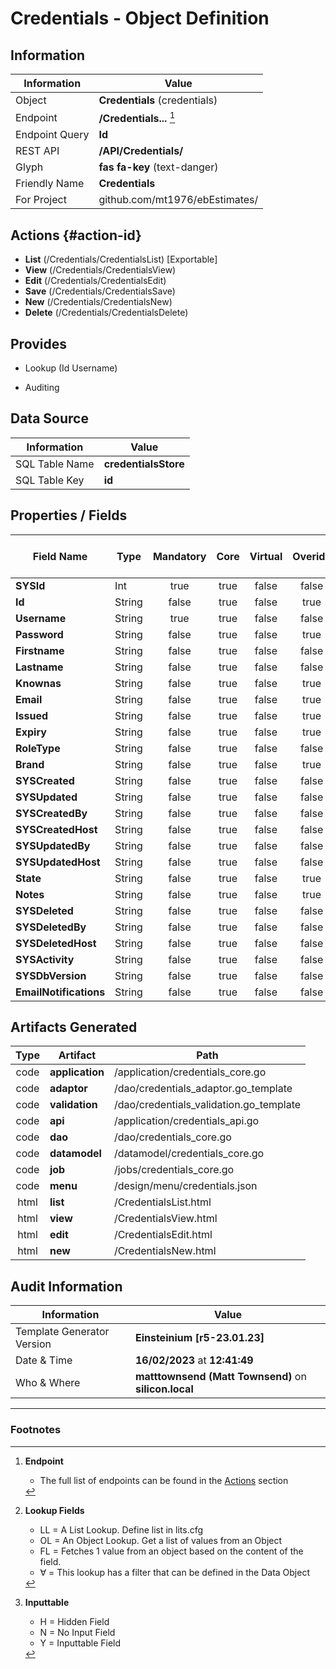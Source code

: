 # **Credentials** - Object Definition
##  Information
| Information  | Value  |
|---|---|
|Object         |**Credentials** (credentials) |
|Endpoint 	    |**/Credentials...** [^1]|
|Endpoint Query |**Id**|
|REST API|**/API/Credentials/**|
Glyph|**fas fa-key** (text-danger)
Friendly Name|**Credentials**|
|For Project    |github.com/mt1976/ebEstimates/|

##  Actions {#action-id}
* **List** (/Credentials/CredentialsList) [Exportable]
* **View** (/Credentials/CredentialsView)
* **Edit** (/Credentials/CredentialsEdit)
* **Save** (/Credentials/CredentialsSave)
* **New** (/Credentials/CredentialsNew)
* **Delete** (/Credentials/CredentialsDelete)







##  Provides
 * Lookup (Id Username)

* Auditing 




##  Data Source 
| Information  | Value  |
|---|---|
SQL Table Name       | **credentialsStore**
SQL Table Key | **id**



##  Properties / Fields
| Field Name| Type | Mandatory | Core | Virtual | Overide | Lookup [^2]| Lookup Object      | Lookup Field Source         | Lookup Return Value                | Inputable [^3]|DB Column|Default Value| No Change | Callout | Internal | Display | Mask |
| -- | --  | :--: | :--: | :--: |:--: |:--: |:--: |-- |-- |:--: |-- | --| :--: | :--: | :--: | -- | -- |
|**SYSId**|Int|true|true|false|false|||||NH|_id|0|false|false|true|text||
|**Id**|String|false|true|false|true|||||NH|Id||true|false|false|text||
|**Username**|String|true|true|false|false|||||Y|Username||false|false|false|text||
|**Password**|String|false|true|false|true|||||NH|Password||false|false|false|password||
|**Firstname**|String|false|true|false|false|||||Y|Firstname||false|false|false|text||
|**Lastname**|String|false|true|false|false|||||Y|Lastname||false|false|false|text||
|**Knownas**|String|false|true|false|true|||||NH|Knownas||false|false|false|text||
|**Email**|String|false|true|false|true|||||Y|Email||false|false|false|email||
|**Issued**|String|false|true|false|true|||||N|Issued||false|false|false|datetime||
|**Expiry**|String|false|true|false|true|||||N|Expiry||false|false|false|datetime||
|**RoleType**|String|false|true|false|false|OL|UserRole|||Y|RoleType||false|false|false|text||
|**Brand**|String|false|true|false|true|||||H|Brand||false|false|false|text||
|**SYSCreated**|String|false|true|false|false|||||NH|_created||false|false|true|text||
|**SYSUpdated**|String|false|true|false|false|||||NH|_updated||false|false|true|text||
|**SYSCreatedBy**|String|false|true|false|false|||||NH|_createdBy||false|false|true|text||
|**SYSCreatedHost**|String|false|true|false|false|||||NH|_createdHost||false|false|true|text||
|**SYSUpdatedBy**|String|false|true|false|false|||||NH|_updatedBy||false|false|true|text||
|**SYSUpdatedHost**|String|false|true|false|false|||||NH|_updatedHost||false|false|true|text||
|**State**|String|false|true|false|true|LL|credentialStates|||Y|State||false|true|false|text||
|**Notes**|String|false|true|false|true|||||Y|Notes||false|false|false|textarea||
|**SYSDeleted**|String|false|true|false|false|||||NH|_deleted||false|false|true|text||
|**SYSDeletedBy**|String|false|true|false|false|||||NH|_deletedBy||false|false|true|text||
|**SYSDeletedHost**|String|false|true|false|false|||||NH|_deletedHost||false|false|true|text||
|**SYSActivity**|String|false|true|false|false|||||NH|_activity||false|false|true|text||
|**SYSDbVersion**|String|false|true|false|false|||||NH|_dbVersion||false|false|true|text||
|**EmailNotifications**|String|false|true|false|false|LL|tf|||Y|emailNotifications||false|false|false|text||


##  Artifacts Generated
| Type | Artifact | Path|
| :--: | -- | -- |
| code | **application** | /application/credentials_core.go |
| code | **adaptor** | /dao/credentials_adaptor.go_template |
| code | **validation** | /dao/credentials_validation.go_template |
| code | **api** | /application/credentials_api.go |
| code | **dao** | /dao/credentials_core.go |
| code | **datamodel** | /datamodel/credentials_core.go |
| code | **job** | /jobs/credentials_core.go |
| code | **menu** | /design/menu/credentials.json |
| html | **list** | /CredentialsList.html |
| html | **view** | /CredentialsView.html |
| html | **edit** | /CredentialsEdit.html |
| html | **new** | /CredentialsNew.html |


## Audit Information
| Information  | Value |
|---|---|
Template Generator Version   | **Einsteinium [r5-23.01.23]**
Date & Time		     | **16/02/2023** at **12:41:49**
Who & Where		     | **matttownsend (Matt Townsend)** on **silicon.local**

---
### Footnotes
[^1]: **Endpoint**
    * The full list of endpoints can be found in the [Actions](#action-id) section
[^2]: **Lookup Fields**
    * LL = A List Lookup. Define list in lits.cfg
    * OL = An Object Lookup. Get a list of values from an Object
    * FL = Fetches 1 value from an object based on the content of the field. 
    * ∀ = This lookup has a filter that can be defined in the Data Object
[^3]: **Inputtable**   
    * H = Hidden Field
    * N = No Input Field
    * Y = Inputtable Field
